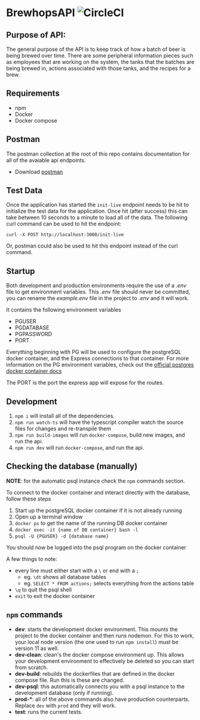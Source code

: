 # BrewhopsAPI ![CircleCI](https://circleci.com/gh/danvanhorn/brewhops-api.svg?style=svg&circle-token=0f17dce14c506204bc95e1e986c8f3f99cd725ec)

## Purpose of API:
The general purpose of the API is to keep track of how a batch of beer is being brewed over time. There are some peripheral information pieces such as employees that are working on the system, the tanks that the batches are being brewed in, actions associated with those tanks, and the recipes for a brew.

## Requirements
* npm
* Docker
* Docker compose

## Postman
The postman collection at the root of this repo contains documentation for all of the avaiable api endpoints.
* Download [postman](https://www.getpostman.com/)

## Test Data
Once the application has started the `init-live` endpoint needs to be hit to initialize the test data for the application.  Once hit (after success) this can take between 10 seconds to a minute to load all of the data.  The following curl command can be used to hit the endpoint:
```
curl -X POST http://localhost:3000/init-live
```
Or, postman could also be used to hit this endpoint instead of the curl command.

## Startup

Both development and production environments require the use of a *.env* file to get environment variables.
This *.env* file should never be committed, you can rename the *example.env* file in the project to *.env* and it will work.

It contains the following environment variables

* PGUSER
* PGDATABASE
* PGPASSWORD
* PORT

Everything beginning with PG will be used to configure the postgreSQL docker container, and the Express connections to that container. For more information on the PG environment variables, check out the [official postgres docker container docs](https://hub.docker.com/_/postgres/)

The PORT is the port the express app will expose for the routes.

## Development
1. `npm i` will install all of the dependencies.
1. `npm run watch-ts` will have the typescript compiler watch the source files for changes and re-transpile them 
1. `npm run build-images` will run `docker-compose`, build new images, and run the api.
1. `npm run dev` will run `docker-compose`, and run the api.

## Checking the database (manually)

__NOTE__: for the automatic psql instance check the `npm` commands section.

To connect to the docker container and interact directly with the database, follow these steps

1. Start up the postgreSQL docker container if it is not already running
1. Open up a terminal window
1. `docker ps` to get the name of the running DB docker container
1. `docker exec -it {name of DB container} bash -l`
1. `psql -U {PGUSER} -d {database name}`

You should now be logged into the psql program on the docker container

A few things to note:

* every line must either start with a `\` or end with a `;`
  * eg. `\dt` shows all database tables
  * eg. `SELECT * FROM actions;` selects everything from the actions table
* `\q` to quit the psql shell
* `exit` to exit the docker container

## `npm` commands
* __dev__: starts the development docker environment.  This mounts the project to the docker container and then runs nodemon.  For this to work, your local node version (the one used to run `npm install`) must be version 11 as well.
* __dev-clean__: clean's the docker compose environment up.  This allows your development environment to effectively be deleted so you can start from scratch.
* __dev-build__: rebuilds the dockerfiles that are defined in the docker compose file.  Run this is these are changed.
* __dev-psql__: this automatically connects you with a psql instance to the development database (only if running).
* __prod-*__: all of the above commands also have production counterparts.  Replace `dev` with `prod` and they will work.
* __test__: runs the current tests.

